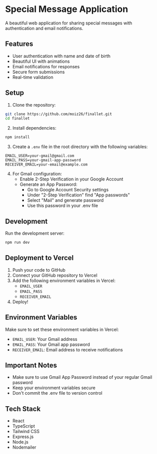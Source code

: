 # Special Message Application

A beautiful web application for sharing special messages with authentication and email notifications.

## Features

- User authentication with name and date of birth
- Beautiful UI with animations
- Email notifications for responses
- Secure form submissions
- Real-time validation

## Setup

1. Clone the repository:
```bash
git clone https://github.com/moiz26/finallet.git
cd finallet
```

2. Install dependencies:
```bash
npm install
```

3. Create a `.env` file in the root directory with the following variables:
```
EMAIL_USER=your-gmail@gmail.com
EMAIL_PASS=your-gmail-app-password
RECEIVER_EMAIL=your-email@example.com
```

4. For Gmail configuration:
   - Enable 2-Step Verification in your Google Account
   - Generate an App Password:
     - Go to Google Account Security settings
     - Under "2-Step Verification" find "App passwords"
     - Select "Mail" and generate password
     - Use this password in your .env file

## Development

Run the development server:
```bash
npm run dev
```

## Deployment to Vercel

1. Push your code to GitHub
2. Connect your GitHub repository to Vercel
3. Add the following environment variables in Vercel:
   - `EMAIL_USER`
   - `EMAIL_PASS`
   - `RECEIVER_EMAIL`
4. Deploy!

## Environment Variables

Make sure to set these environment variables in Vercel:

- `EMAIL_USER`: Your Gmail address
- `EMAIL_PASS`: Your Gmail app password
- `RECEIVER_EMAIL`: Email address to receive notifications

## Important Notes

- Make sure to use Gmail App Password instead of your regular Gmail password
- Keep your environment variables secure
- Don't commit the .env file to version control

## Tech Stack

- React
- TypeScript
- Tailwind CSS
- Express.js
- Node.js
- Nodemailer 